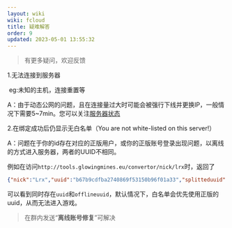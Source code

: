 ```yaml
---
layout: wiki
wiki: fcloud
title: 疑难解答
order: 9
updated: 2023-05-01 13:55:32
---
```


> 有更多疑问，欢迎反馈

1.无法连接到服务器

​	eg:未知的主机，连接重置等

​	A：由于动态公网的问题，且在连接量过大时可能会被强行下线并更换IP，一般情况下需要5~7min。您可以关注[服务器状态](https://mcweb.hzchu.top/status/)

2.在绑定成功后仍显示无白名单（You are not white-listed on this server!）

​	A：问题在于你的id存在对应的正版用户，或你的正版账号登录出现问题，以离线的方式进入服务器，两者的UUID不相同。

例如在访问`http://tools.glowingmines.eu/convertor/nick/lrx`时，返回了

```json
{"nick":"Lrx","uuid":"b67b9cdfba2740869f53150b96f01a33","splitteduuid":"b67b9cdf-ba27-4086-9f53-150b96f01a33","offlineuuid":"bf2bd774012d3c30a1de15b487ce700e","offlinesplitteduuid":"bf2bd774-012d-3c30-a1de-15b487ce700e","haspaid":"true"}
```

可以看到同时存在`uuid`和`offlineuuid`，默认情况下，白名单会优先使用正版的uuid，从而无法进入游戏。

> 在群内发送“**离线账号修复**”可解决

